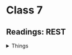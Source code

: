 # Class 7

## Readings: REST

<details markdown="block"><summary>Things</summary>

### 1. Who is Roy Fielding?

Answer

### 2. Why don’t the techniques that we use in this class work well when we need to be able to talk to all of the machines in the world?

Answer

### 3. What is the HTTP protocol that Fielding and his friends created?

Answer

### 4. What does a GET do?

Answer

### 5. What does a POST do?

Answer

### 6. What does PUT do?

Answer

### 7. What does PATCH do?

Answer

</details>
